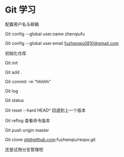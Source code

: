 # Git 学习



配置用户名与邮箱

Git config --global user.name zhenqiufu

Git config --global user.email [fuzhenqiu0810@gmail.com](mailto:fuzhenqiu0810@gmail.com)

 

初始化仓库

Git init

Git add .

Git commit -m “hhhhh”

Git log

Git status

Git reset --hard HEAD^ 回退到上一个版本

Git reflog 查看命令版本

Git push origin master

Git clone git@github.com:fuzhenqiu/respo.git

 还是试用分支管理吧
